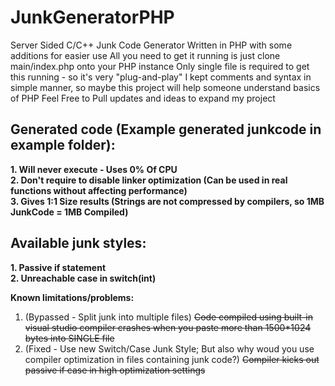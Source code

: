 # JunkGeneratorPHP
Server Sided C/C++ Junk Code Generator
Written in PHP with some additions for easier use
All you need to get it running is just clone main/index.php onto your PHP instance
Only single file is required to get this running - so it's very "plug-and-play"
I kept comments and syntax in simple manner, so maybe this project will help someone understand basics of PHP
Feel Free to Pull updates and ideas to expand my project

## Generated code (Example generated junkcode in example folder):
**1. Will never execute - Uses 0% Of CPU
<br/>2. Don't require to disable linker optimization (Can be used in real functions without affecting performance)
<br/>3. Gives 1:1 Size results (Strings are not compressed by compilers, so 1MB JunkCode = 1MB Compiled)**

## Available junk styles:
**1. Passive if statement
<br/>2. Unreachable case in switch(int)**

**Known limitations/problems:**
1. (Bypassed - Split junk into multiple files) ~~Code compiled using built-in visual studio compiler crashes when you paste more than 1500*1024 bytes into SINGLE file~~
2. (Fixed - Use new Switch/Case Junk Style; But also why woud you use compiler optimization in files containing junk code?) ~~Compiler kicks out passive if case in high optimization settings~~
